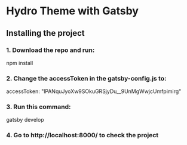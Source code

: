 # Hydro Theme with Gatsby

## Installing the project

### 1. Download the repo and run:

npm install

### 2. Change the accessToken in the gatsby-config.js to:

accessToken: "lPANquJyoXw9SOkuGRSjyDu\_\_9UnMgWwjcUmfpimirg"

### 3. Run this command:

gatsby develop

### 4. Go to http://localhost:8000/ to check the project
